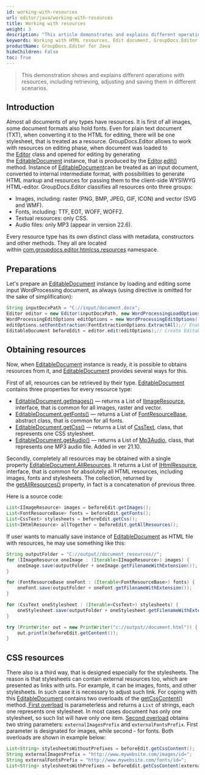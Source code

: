 ```yaml
---
id: working-with-resources
url: editor/java/working-with-resources
title: Working with resources
weight: 3
description: "This article demonstrates and explains different operations with resources, including retrieving, adjusting and saving them in different scenarios when editing documents with GroupDocs.Editor for Java."
keywords: Working with HTML resources, Edit document, GroupDocs.Editor
productName: GroupDocs.Editor for Java
hideChildren: False
toc: True
---
```

> This demonstration shows and explains different operations with resources, including retrieving, adjusting and saving them in different scenarios.

## Introduction

Almost all documents of any types have resources. It is first of all images, some document formats also hold fonts. Even for plain text document (TXT), when converting it to the HTML for editing, there will be one stylesheet, that is treated as a resource. GroupDocs.Editor allows to work with resources on editing phase, when document was loaded to the [Editor](https://apireference.groupdocs.com/editor/java/com.groupdocs.editor/editor) class and opened for editing by generating the [EditableDocument](https://apireference.groupdocs.com/editor/java/com.groupdocs.editor/editabledocument) instance, that is produced by the [Editor](https://apireference.groupdocs.com/editor/java/com.groupdocs.editor/editor).[edit()](https://apireference.groupdocs.com/editor/java/com.groupdocs.editor/Editor#edit--) method. Instance of [EditableDocument](https://apireference.groupdocs.com/editor/java/com.groupdocs.editor/editabledocument)can be treated as an input document, converted to internal intermediate format, with possibilities to generate HTML markup and resources for passing them to the client-side WYSIWYG HTML-editor. GroupDocs.Editor classifies all resources onto three groups:

* Images, including: raster (PNG, BMP, JPEG, GIF, ICON) and vector (SVG and WMF).
* Fonts, including: TTF, EOT, WOFF, WOFF2.
* Textual resources: only CSS.
* Audio files: only MP3 (appear in version 22.6).

Every resource type has its own distinct class with metadata, constructors and other methods. They all are located within [com.groupdocs.editor.htmlcss.resources](https://apireference.groupdocs.com/editor/java/com.groupdocs.editor.htmlcss.resources/package-frame) namespace.

## Preparations

Let's prepare an [EditableDocument](https://apireference.groupdocs.com/editor/java/com.groupdocs.editor/editabledocument) instance by loading and editing some input WordProcessing document, as always (using directive is omitted for the sake of simplification):

```java
String inputDocxPath = "C://input/document.docx";
Editor editor = new Editor(inputDocxPath, new WordProcessingLoadOptions());
WordProcessingEditOptions editOptions = new WordProcessingEditOptions();
editOptions.setFontExtraction(FontExtractionOptions.ExtractAll);// Enable max font extraction - ExtractAll
EditableDocument beforeEdit = editor.edit(editOptions);// Create EditableDocument instance
```

## Obtaining resources

Now, when [EditableDocument](https://apireference.groupdocs.com/editor/java/com.groupdocs.editor/editabledocument) instance is ready, it is possible to obtains resources from it, and [EditableDocument](https://apireference.groupdocs.com/editor/java/com.groupdocs.editor/editabledocument) provides several ways for this.

First of all, resources can be retrieved by their type. [EditableDocument](https://apireference.groupdocs.com/editor/java/com.groupdocs.editor/editabledocument) contains three properties for every resource type:

* [EditableDocument.getImages()](https://apireference.groupdocs.com/editor/java/com.groupdocs.editor/EditableDocument#getImages--) — returns a List of [IImageResource](https://apireference.groupdocs.com/editor/java/com.groupdocs.editor.htmlcss.resources.images/iimageresource), interface, that is common for all images, raster and vector.
* [EditableDocument.getFonts()](https://apireference.groupdocs.com/editor/java/com.groupdocs.editor/EditableDocument#getFonts--) — returns a List of [FontResourceBase](https://apireference.groupdocs.com/editor/java/com.groupdocs.editor.htmlcss.resources.fonts/fontresourcebase), abstract class, that is common for all fonts.
* [EditableDocument.getCss()](https://apireference.groupdocs.com/editor/java/com.groupdocs.editor/EditableDocument#getCss--) — returns a List of [CssText](https://apireference.groupdocs.com/editor/java/com.groupdocs.editor.htmlcss.resources.textual/csstext), class, that represents one CSS stylesheet.
* [EditableDocument.getAudio()]((https://apireference.groupdocs.com/editor/java/com.groupdocs.editor/EditableDocument#getAudio--)) — returns a List of [Mp3Audio]((https://apireference.groupdocs.com/editor/java/com.groupdocs.editor.htmlcss.resources.audio/Mp3Audio)), class, that represents one MP3 audio file. Added in ver 21.10.

Secondly, completely all resources may be obtained with a single property [EditableDocument.AllResources](https://apireference.groupdocs.com/editor/java/com.groupdocs.editor/editabledocument/properties/allresources). It returns a List of [IHtmlResource](https://apireference.groupdocs.com/editor/java/com.groupdocs.editor.htmlcss.resources/ihtmlresource), interface, that is common for absolutely all HTML resources, including images, fonts and stylesheets. The collection, returned by the [getAllResources()](https://apireference.groupdocs.com/editor/java/com.groupdocs.editor/EditableDocument#getAllResources--) property, in fact is a concatenation of previous three.

Here is a source code:

```java
List<IImageResource> images = beforeEdit.getImages();
List<FontResourceBase> fonts = beforeEdit.getFonts();
List<CssText> stylesheets = beforeEdit.getCss();
List<IHtmlResource> allTogether = beforeEdit.getAllResources();
```

If user wants to manually save instance of [EditableDocument](https://apireference.groupdocs.com/editor/java/com.groupdocs.editor/editabledocument) as HTML file with resources, he may use something like this:

```java
String outputFolder = "C://output//document_resources//";
for (IImageResource oneImage : (Iterable<IImageResource>) images) {
    oneImage.save(outputFolder + oneImage.getFilenameWithExtension());
}

for (FontResourceBase oneFont : (Iterable<FontResourceBase>) fonts) {
    oneFont.save(outputFolder + oneFont.getFilenameWithExtension());
}

for (CssText oneStylesheet : (Iterable<CssText>) stylesheets) {
    oneStylesheet.save(outputFolder + oneStylesheet.getFilenameWithExtension());
}

try (PrintWriter out = new PrintWriter("c://output//document.html")) {
    out.println(beforeEdit.getContent());
}
```

## CSS resources

There also is a third way, that is designed especially for the stylesheets. The reason is that stylesheets can contain external resources too, which are presented as links with urls. For example, it can be images, fonts, and other stylesheets. In such case it is necessary to adjust such link. For coping with this [EditableDocument](https://apireference.groupdocs.com/editor/java/com.groupdocs.editor/editabledocument) contains two overloads of the [getCssContent()](https://apireference.groupdocs.com/editor/java/com.groupdocs.editor/EditableDocument#getCssContent--) method.[ First overload](https://apireference.groupdocs.com/editor/java/com.groupdocs.editor/EditableDocument#getCssContent--) is parameterless and returns a `List` of strings, each one represents one stylesheet. In most cases document has only one stylesheet, so such list will have only one item. [Second overload](https://apireference.groupdocs.com/editor/java/com.groupdocs.editor/EditableDocument#getCssContent-java.lang.String-java.lang.String-) obtains two string parameters: `externalImagesPrefix` and `externalFontsPrefix`. First parameter is designated for images, while second - for fonts. Both overloads are shown in example below:

```java
List<String> stylesheetsWithoutPrefixes = beforeEdit.getCssContent();
String externalImagesPrefix = "http://www.mywebsite.com/images/id=";
String externalFontsPrefix = "http://www.mywebsite.com/fonts/id=";
List<String> stylesheetsWithPrefixes = beforeEdit.getCssContent(externalImagesPrefix, externalFontsPrefix);
```
